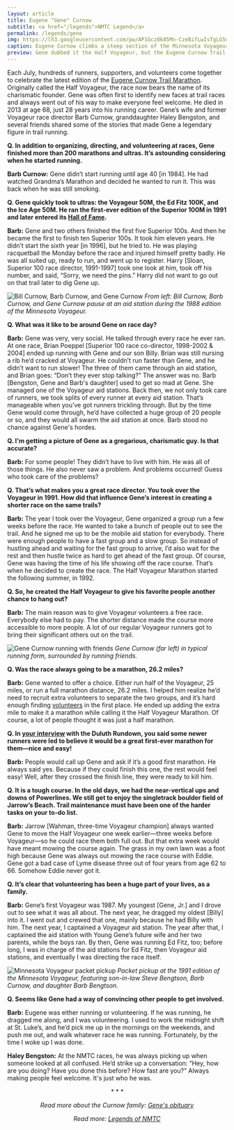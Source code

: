 ```yaml
---
layout: article
title: Eugene "Gene" Curnow
subtitle: <a href="/legends">NMTC Legend</a>
permalink: /legends/gene
img: https://lh3.googleusercontent.com/pw/AP1GczOk85Mn-CzeBifLwIsTgLG5omzWYTUZUQXLtTpY7JsrSa37NLk9FeZuZKgZ9sLS63mu5HbRq5pT3cu91dTcmAyq7Ei9bswIDS_kS_80z8zL1oRAlIg=w2400
caption: Eugene Curnow climbs a steep section of the Minnesota Voyageur Trail Ultramarathon in 1991. It's one of the few known photos of Gene in which he is not chatting with a fellow runner.
preview: Gene dubbed it the Half Voyageur, but the Eugene Curnow Trail Marathon now bears the name of its charismatic founder. He created it so more people—especially Voyageur volunteers—could enjoy the race course he loved.  
---
```


Each July, hundreds of runners, supporters, and volunteers come together to celebrate the latest edition of the [Eugene Curnow Trail Marathon](/curnow). Originally called the Half Voyageur, the race now bears the name of its charismatic founder. Gene was often first to identify new faces at trail races and always went out of his way to make everyone feel welcome. He died in 2013 at age 68, just 28 years into his running career. Gene’s wife and former Voyageur race director Barb Curnow, granddaughter Haley Bengston, and several friends shared some of the stories that made Gene a legendary figure in trail running.

**Q. In addition to organizing, directing, and volunteering at races, Gene finished more than 200 marathons and ultras. It’s astounding considering when he started running.**

**Barb Curnow:** Gene didn’t start running until age 40 [in 1984]. He had watched Grandma’s Marathon and decided he wanted to run it. This was back when he was still smoking.

**Q. Gene quickly took to ultras: the Voyageur 50M, the Ed Fitz 100K, and the Ice Age 50M. He ran the first-ever edition of the Superior 100M in 1991 and later entered its [Hall of Fame](https://www.superiorfalltrailrace.com/hall-of-fame/).**

**Barb:** Gene and two others finished the first five Superior 100s. And then he became the first to finish ten Superior 100s. It took him eleven years. He didn’t start the sixth year [in 1996], but he tried to. He was playing racquetball the Monday before the race and injured himself pretty badly. He was all suited up, ready to run, and went up to register. Harry [Sloan, Superior 100 race director, 1991-1997] took one look at him, took off his number, and said, “Sorry, we need the pins.” Harry did not want to go out on that trail later to dig Gene up.

![Bill Curnow, Barb Curnow, and Gene Curnow](https://lh3.googleusercontent.com/pw/AP1GczNXani82FOf4KkZNyI-Z92MIskzQ6J7kBbCZ3pw1MWKqcfl527gmoVcuKEnuk9qN8M_76MkZaqRi17Btpp3Eeaal-tQ07O0AUr_Z5IVaGFAeSjb9r8=w2400 "Bill Curnow, Barb Curnow, and Gene Curnow")
*From left: Bill Curnow, Barb Curnow, and Gene Curnow pause at an aid station during the 1988 edition of the Minnesota Voyageur.*

**Q. What was it like to be around Gene on race day?**

**Barb:** Gene was very, very social. He talked through every race he ever ran. At one race, Brian Poeppel [Superior 100 race co-director, 1998-2002 & 2004] ended up running with Gene and our son Billy. Brian was still nursing a rib he’d cracked at Voyageur. He couldn’t run faster than Gene, and he didn’t want to run slower! The three of them came through an aid station, and Brian goes: “Don’t they ever stop talking?” The answer was no. Barb [Bengston, Gene and Barb's daughter] used to get so mad at Gene. She managed one of the Voyageur aid stations. Back then, we not only took care of runners, we took splits of every runner at every aid station. That’s manageable when you’ve got runners trickling through. But by the time Gene would come through, he’d have collected a huge group of 20 people or so, and they would all swarm the aid station at once. Barb stood no chance against Gene's hordes.

**Q. I'm getting a picture of Gene as a gregarious, charismatic guy. Is that accurate?**

**Barb:** For some people! They didn’t have to live with him. He was all of those things. He also never saw a problem. And problems occurred! Guess who took care of the problems?

**Q. That’s what makes you a great race director. You took over the Voyageur in 1991. How did that influence Gene’s interest in creating a shorter race on the same trails?**

**Barb:** The year I took over the Voyageur, Gene organized a group run a few weeks before the race. He wanted to take a bunch of people out to see the trail. And he signed me up to be the mobile aid station for everybody. There were enough people to have a fast group and a slow group. So instead of hustling ahead and waiting for the fast group to arrive, I’d also wait for the rest and then hustle twice as hard to get ahead of the fast group. Of course, Gene was having the time of his life showing off the race course. That’s when he decided to create the race. The Half Voyageur Marathon started the following summer, in 1992.

**Q. So, he created the Half Voyageur to give his favorite people another chance to hang out?**

**Barb:** The main reason was to give Voyageur volunteers a free race. Everybody else had to pay. The shorter distance made the course more accessible to more people. A lot of our regular Voyageur runners got to bring their significant others out on the trail.

![Gene Curnow running with friends](https://lh3.googleusercontent.com/pw/AP1GczONzpKE5tZDUuKUsiS770Ii10PjW7FP5-Klk-dV1fDOVnzc1_9AAuiHEewRkO8EuAE4lypoyAV39AuDjxrnR11viZ2hrSY0p86Oxkdj9118fLTSkC8=w2400 "Gene Curnow running with friends")
*Gene Curnow (far left) in typical running form, surrounded by running friends.*

**Q. Was the race always going to be a marathon, 26.2 miles?**

**Barb:** Gene wanted to offer a choice. Either run half of the Voyageur, 25 miles, or run a full marathon distance, 26.2 miles. I helped him realize he’d need to recruit extra volunteers to separate the two groups, and it’s hard enough finding [volunteers](/volunteer) in the first place. He ended up adding the extra mile to make it a marathon while calling it the Half Voyageur Marathon. Of course, a lot of people thought it was just a half marathon.

**Q. In [your interview](https://www.theduluthrundown.com/2020/10/) with the Duluth Rundown, you said some newer runners were led to believe it would be a great first-ever marathon for them—nice and easy!**

**Barb:** People would call up Gene and ask if it’s a good first marathon. He always said yes. Because if they could finish this one, the rest would feel easy! Well, after they crossed the finish line, they were ready to kill him.

**Q. It is a tough course. In the old days, we had the near-vertical ups and downs of Powerlines. We still get to enjoy the singletrack boulder field of Jarrow’s Beach. Trail maintenance must have been one of the harder tasks on your to-do list.**

**Barb:** Jarrow [Wahman, three-time Voyageur champion] always wanted Gene to move the Half Voyageur one week earlier—three weeks before Voyageur—so he could race them both full out. But that extra week would have meant mowing the course again. The grass in my own lawn was a foot high because Gene was always out mowing the race course with Eddie. Gene got a bad case of Lyme disease three out of four years from age 62 to 66. Somehow Eddie never got it.

**Q. It’s clear that volunteering has been a huge part of your lives, as a family.**

**Barb:** Gene’s first Voyageur was 1987. My youngest [Gene, Jr.] and I drove out to see what it was all about. The next year, he dragged my oldest [Billy] into it. I went out and crewed that one, mainly because he had Billy with him. The next year, I captained a Voyageur aid station. The year after that, I captained the aid station with Young Gene’s future wife and her two parents, while the boys ran. By then, Gene was running Ed Fitz, too; before long, I was in charge of the aid stations for Ed Fitz, then Voyageur aid stations, and eventually I was directing the race itself.

![Minnesota Voyageur packet pickup](https://lh3.googleusercontent.com/pw/AP1GczPajMrfvlbwHU5L5jJbmAen--XKbWiVd6AC5YmXRnc6u3b5f-5uZ5iWR7UL-K0dVm7AXeGmwYRmLDwxzYs3eu3FCy3r1KX0Pa_V4buP1bffHBOBgyU=w2400 "Minnesota Voyageur packet pickup")
*Packet pickup at the 1991 edition of the Minnesota Voyageur, featuring son-in-law Steve Bengtson, Barb Curnow, and daughter Barb Bengtson.*

**Q. Seems like Gene had a way of convincing other people to get involved.**

**Barb:** Eugene was either running or volunteering. If he was running, he dragged me along, and I was volunteering. I used to work the midnight shift at St. Luke’s, and he’d pick me up in the mornings on the weekends, and push me out, and walk whatever race he was running. Fortunately, by the time I woke up I was done.

**Haley Bengston:** At the NMTC races, he was always picking up when someone looked at all confused. He’d strike up a conversation: “Hey, how are you doing? Have you done this before? How fast are you?” Always making people feel welcome. It's just who he was.

<div style="text-align:center;font-style:italic;">* * *<br>
  <p>Read more about the Curnow family: <a href="https://www.duluthnewstribune.com/obituaries/eugene-r-curnow" target="_blank">Gene's obituary</a></p>
  <p>Read more: <a href="/legends">Legends of NMTC</a></p>
</div>
